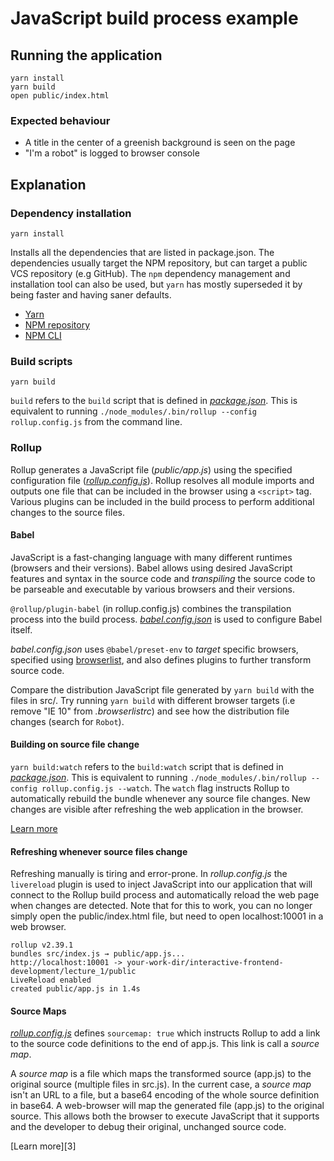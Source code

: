 # JavaScript build process example

## Running the application

```
yarn install
yarn build
open public/index.html
```

### Expected behaviour

* A title in the center of a greenish background is seen on the page
* "I'm a robot" is logged to browser console

## Explanation

### Dependency installation

```
yarn install
```
Installs all the dependencies that are listed in package.json. The
dependencies usually target the NPM repository, but can target a public VCS
repository (e.g GitHub). The `npm` dependency management and installation
tool can also be used, but `yarn` has mostly superseded it by being faster and
having saner defaults.

* [Yarn][-3]
* [NPM repository][-2]
* [NPM CLI][-1]

### Build scripts

```
yarn build
```
`build` refers to the `build` script that is defined in
[_package.json_](https://github.com/urmastalimaa/interactive-frontend-development/tree/master/lecture_1/package.json#L29).
This is equivalent to running `./node_modules/.bin/rollup --config rollup.config.js` from the command line.

### Rollup

Rollup generates a JavaScript file (_public/app.js_) using the specified
configuration file
([_rollup.config.js_](https://github.com/urmastalimaa/interactive-frontend-development/tree/master/lecture_1/rollup.config.js)).
Rollup resolves all module imports and outputs one file that can be included
in the browser using a `<script>` tag. Various plugins can be included in the
build process to perform additional changes to the source files.

#### Babel

JavaScript is a fast-changing language with many different runtimes (browsers
and their versions). Babel allows using desired JavaScript features and syntax
in the source code and _transpiling_ the source code to be parseable and
executable by various browsers and their versions.

`@rollup/plugin-babel` (in rollup.config.js) combines the transpilation process
into the build process.
[_babel.config.json_](https://github.com/urmastalimaa/interactive-frontend-development/tree/master/lecture_1/babel.config.json)
is used to configure Babel itself.

_babel.config.json_ uses `@babel/preset-env` to _target_ specific browsers,
specified using [browserlist][0], and also defines plugins to further transform
source code.

Compare the distribution JavaScript file generated by `yarn build` with the
files in src/.  Try running `yarn build` with different browser targets (i.e
remove "IE 10" from _.browserlistrc_) and see how the distribution file changes (search for `Robot`).

#### Building on source file change

`yarn build:watch` refers to the `build:watch` script that is defined in
[_package.json_](https://github.com/urmastalimaa/interactive-frontend-development/tree/master/lecture_1/package.json#L30).
This is equivalent to running `./node_modules/.bin/rollup --config
rollup.config.js --watch`. The `watch` flag instructs Rollup to automatically
rebuild the bundle whenever any source file changes. New changes are visible
after refreshing the web application in the browser.

[Learn more][1]

#### Refreshing whenever source files change

Refreshing manually is tiring and error-prone. In _rollup.config.js_ the
`livereload` plugin is used to inject JavaScript into our application that will
connect to the Rollup build process and automatically reload the web page when
changes are detected. Note that for this to work, you can no longer simply open
the public/index.html file, but need to open localhost:10001 in a web browser.

```
rollup v2.39.1
bundles src/index.js → public/app.js...
http://localhost:10001 -> your-work-dir/interactive-frontend-development/lecture_1/public
LiveReload enabled
created public/app.js in 1.4s
```

#### Source Maps

[_rollup.config.js_](https://github.com/urmastalimaa/interactive-frontend-development/tree/master/lecture_1/rollup.config.js#L16)
defines `sourcemap: true` which instructs Rollup to add a link to
the source code definitions to the end of app.js. This link is call a _source
map_.

A _source map_ is a file which maps the transformed source (app.js) to the
original source (multiple files in src.js). In the current case, a _source map_
isn't an URL to a file, but a base64 encoding of the whole source definition in
base64. A web-browser will map the generated file (app.js) to the original
source. This allows both the browser to execute JavaScript that it supports and
the developer to debug their original, unchanged source code.

[Learn more][3]

[-3]: https://yarnpkg.com/en/
[-2]: https://www.npmjs.com/
[-1]: https://docs.npmjs.com/getting-started/what-is-npm
[0]: https://github.com/ai/browserslist
[1]: https://rollupjs.org/guide/en/#rollupwatch
[2]: https://developer.mozilla.org/en-US/docs/Tools/Debugger/How_to/Use_a_source_map
